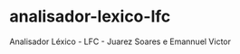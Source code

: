 analisador-lexico-lfc
=====================

Analisador Léxico - LFC - Juarez Soares e Emannuel Victor

